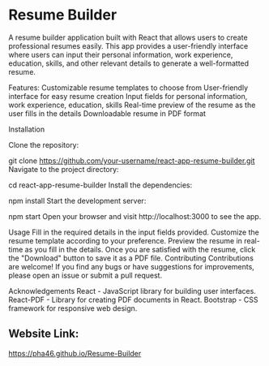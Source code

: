 # Resume Builder

A resume builder application built with React that allows users to create professional resumes easily. 
This app provides a user-friendly interface where users can input their personal information, work experience, education, skills, and other relevant details to generate a well-formatted resume.

Features:
Customizable resume templates to choose from
User-friendly interface for easy resume creation
Input fields for personal information, work experience, education, skills
Real-time preview of the resume as the user fills in the details
Downloadable resume in PDF format

Installation

Clone the repository:

git clone https://github.com/your-username/react-app-resume-builder.git
Navigate to the project directory:

cd react-app-resume-builder
Install the dependencies:

npm install
Start the development server:

npm start
Open your browser and visit http://localhost:3000 to see the app.

Usage
Fill in the required details in the input fields provided.
Customize the resume template according to your preference.
Preview the resume in real-time as you fill in the details.
Once you are satisfied with the resume, click the "Download" button to save it as a PDF file.
Contributing
Contributions are welcome! If you find any bugs or have suggestions for improvements, please open an issue or submit a pull request.

Acknowledgements
React - JavaScript library for building user interfaces.
React-PDF - Library for creating PDF documents in React.
Bootstrap - CSS framework for responsive web design.

## Website Link:

https://pha46.github.io/Resume-Builder
